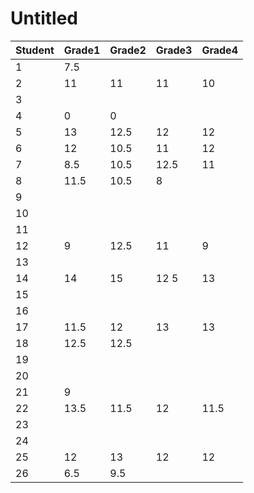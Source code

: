 # Untitled

| Student | Grade1 | Grade2 | Grade3 | Grade4 |
| --- | --- | --- | --- | --- |
| 1 | 7.5 |  |  |  |
| 2 | 11 | 11 | 11 | 10 |
| 3 |  |  |  |  |
| 4 | 0 | 0 |  |  |
| 5 | 13 | 12.5 | 12 | 12 |
| 6 | 12 | 10.5 | 11 | 12 |
| 7 | 8.5 | 10.5 | 12.5 | 11 |
| 8 | 11.5 | 10.5 | 8 |  |
| 9 |  |  |  |  |
| 10 |  |  |  |  |
| 11 |  |  |  |  |
| 12 | 9 | 12.5 | 11 | 9 |
| 13 |  |  |  |  |
| 14 | 14 | 15 | 12 5 | 13 |
| 15 |  |  |  |  |
| 16 |  |  |  |  |
| 17 | 11.5 | 12 | 13 | 13 |
| 18 | 12.5 | 12.5 |  |  |
| 19 |  |  |  |  |
| 20 |  |  |  |  |
| 21 | 9 |  |  |  |
| 22 | 13.5 | 11.5 | 12 | 11.5 |
| 23 |  |  |  |  |
| 24 |  |  |  |  |
| 25 | 12 | 13 | 12 | 12 |
| 26 | 6.5 | 9.5 |  |  |